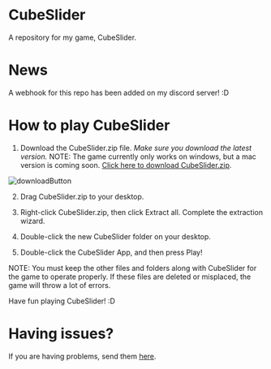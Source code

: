 # CubeSlider
A repository for my game, CubeSlider.

# News

A webhook for this repo has been added on my discord server! :D

# How to play CubeSlider
1. Download the CubeSlider.zip file. _Make sure you download the latest version._ NOTE: The game currently only works on windows, but
a mac version is coming soon. [Click here to download CubeSlider.zip](CubeSlider.zip).

![downloadButton](https://i.ibb.co/JvVm9Kt/Cube-Slider1.png)

2. Drag CubeSlider.zip to your desktop.

3. Right-click CubeSlider.zip, then click Extract all. Complete the extraction wizard.

4. Double-click the new CubeSlider folder on your desktop.

5. Double-click the CubeSlider App, and then press Play!

NOTE: You must keep the other files and folders along with CubeSlider for the game to operate properly. If these files are deleted or misplaced, the game will throw a lot of errors.

Have fun playing CubeSlider! :D

# Having issues?

If you are having problems, send them [here](https://github.com/orcadevelop/CubeSlider/issues).

